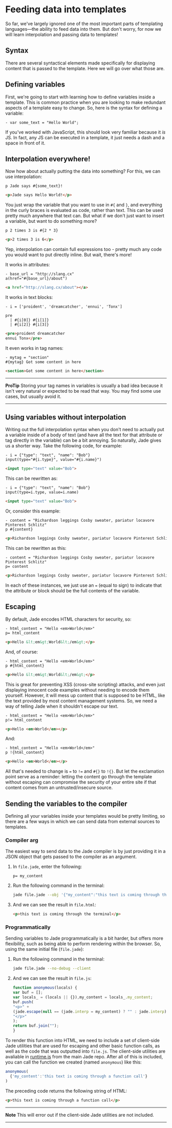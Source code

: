 # Feeding data into templates
So far, we've largely ignored one of the most important parts of templating
languages—the ability to feed data into them. But don't worry, for now we will
learn interpolation and passing data to templates!

## Syntax
There are several syntactical elements made specifically for displaying
content that is passed to the template. Here we will go over what those are.

## Defining variables
First, we're going to start with learning how to define variables inside a
template. This is common practice when you are looking to make redundant
aspects of a template easy to change. So, here is the syntax for defining a
variable:

```jade
- var some_text = "Hello World";
```

If you've worked with JavaScript, this should look very familiar because it _is_
JS. In fact, any JS can be executed in a template, it just needs a dash and a
space in front of it.

## Interpolation everywhere!
Now how about actually putting the data into something? For this, we can use
interpolation:

```jade
p Jade says #{some_text}!
```

```html
<p>Jade says Hello World!</p>
```

You just wrap the variable that you want to use in `#{` and `}`, and
everything in the curly braces is evaluated as code, rather than text. This
can be used pretty much anywhere that text can. But what if we don't just want
to insert a variable, but want to do something more?

```jade
p 2 times 3 is #{2 * 3}
```

```html
<p>2 times 3 is 6</p>
```

Yep, interpolation can contain full expressions too - pretty much any code you
would want to put directly inline. But wait, there's more!

It works in attributes:

```jade
- base_url = "http://slang.cx"
a(href="#{base_url}/about")
```

```html
<a href="http://slang.cx/about"></a>
```

It works in text blocks:

```jade
- i = ['proident', 'dreamcatcher', 'ennui', 'Tonx']

pre
  | #{i[0]} #{i[1]}
  | #{i[2]} #{i[3]}
```

```html
<pre>proident dreamcatcher
ennui Tonx</pre>
```

It even works in tag names:

```jade
- mytag = "section"
#{mytag} Got some content in here
```

```html
<section>Got some content in here</section>
```

------------------------
**ProTip** Storing your tag names in variables is usually a bad idea because
it isn't very natural or expected to be read that way. You may find some use
cases, but usually avoid it.

------------------------

## Using variables without interpolation
Writing out the full interpolation syntax when you don't need to actually put
a variable inside of a body of text (and have all the text for that attribute
or tag directly in the variable) can be a bit annoying. So naturally, Jade
gives us a shorter way. Take the following code, for example:

```jade
- i = {"type": "text", "name": "Bob"}
input(type="#{i.type}", value="#{i.name}")
```

```html
<input type="text" value="Bob">
```

This can be rewritten as:

```jade
- i = {"type": "text", "name": "Bob"}
input(type=i.type, value=i.name)
```

```html
<input type="text" value="Bob">
```

Or, consider this example:

```jade
- content = "Richardson leggings Cosby sweater, pariatur locavore Pinterest Schlitz"
p #{content}
```

```html
<p>Richardson leggings Cosby sweater, pariatur locavore Pinterest Schlitz</p>
```

This can be rewritten as this:

```jade
- content = "Richardson leggings Cosby sweater, pariatur locavore Pinterest Schlitz"
p= content
```

```html
<p>Richardson leggings Cosby sweater, pariatur locavore Pinterest Schlitz</p>
```

In each of these instances, we just use an `=` (equal to sign) to indicate
that the attribute or block should be the full contents of the variable.

## Escaping
By default, Jade encodes HTML characters for security, so:

```jade
- html_content = "Hello <em>World</em>"
p= html_content
```

```html
<p>Hello &lt;em&gt;World&lt;/em&gt;</p>
```

And, of course:

```jade
- html_content = "Hello <em>World</em>"
p #{html_content}
```

```html
<p>Hello &lt;em&gt;World&lt;/em&gt;</p>
```

This is great for preventing XSS (cross-site scripting) attacks, and even just
displaying innocent code examples without needing to encode them yourself.
However, it will mess up content that is supposed to be HTML, like the text
provided by most content management systems. So, we need a way of telling Jade
when it shouldn't escape our text.

```jade
- html_content = "Hello <em>World</em>"
p!= html_content
```

```html
<p>Hello <em>World</em></p>
```

And:

```jade
- html_content = "Hello <em>World</em>"
p !{html_content}
```

```html
<p>Hello <em>World</em></p>
```

All that's needed to change is `=` to `!=` and `#{}` to `!{}`. But let the
exclamation point serve as a reminder: letting the content go through the
template without escaping can compromise the security of your entire site if
that content comes from an untrusted/insecure source.

## Sending the variables to the compiler
Defining all your variables inside your templates would be pretty limiting, so
there are a few ways in which we can send data from external sources to
templates.

### Compiler arg
The easiest way to send data to the Jade compiler is by just providing it in a
JSON object that gets passed to the compiler as an argument.

1. In `file.jade`, enter the following:

    ```jade
    p= my_content
    ```

2. Run the following command in the terminal:
    ```bash
    jade file.jade --obj '{"my_content":"this text is coming through the terminal"}'
    ```

3. And we can see the result in `file.html`:

    ```html
    <p>this text is coming through the terminal</p>
    ```

### Programmatically
Sending variables to Jade programmatically is a bit harder, but offers more
flexibility, such as being able to perform rendering within the browser. So,
using the same initial file (`file.jade`):


1. Run the following command in the terminal:

    ```bash
    jade file.jade --no-debug --client
    ```

2. And we can see the result in `file.js`:

    ```js
    function anonymous(locals) {
    var buf = [];
    var locals_ = (locals || {}),my_content = locals_.my_content;
    buf.push(
    "<p>" +
    (jade.escape(null == (jade.interp = my_content) ? "" : jade.interp)) +
    "</p>"
    );
    return buf.join("");
    }
    ```

To render this function into HTML, we need to include a set of client-side
Jade utilities that are used for escaping and other basic function calls, as
well as the code that was outputted into `file.js`. The client-side utilities
are avaliable in
[runtime.js](https://github.com/visionmedia/jade/raw/master/runtime.js) from
the main Jade repo. After all of this is included, you can call the function
we created (named `anonymous`) like this:

```js
anonymous(
  {'my_content':'this text is coming through a function call'}
)
```

The preceding code returns the following string of HTML:

```html
<p>this text is coming through a function call</p>
```

------------------------
**Note** This will error out if the client-side Jade utilities are not
included.

------------------------
